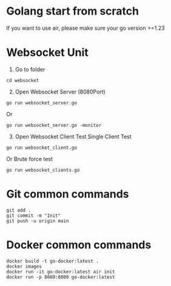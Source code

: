 # Golang start from scratch  

If you want to use air, please make sure your go version >=1.23   

# Websocket Unit

1. Go to folder

```   
cd websocket  
```   
2. Open Websocket Server (8080Port)  
```  
go run websocket_server.go   
```  
Or
``` 
go run websocket_server.go -monitor 
``` 
3. Open Websocket Client Test
Single Client Test 
``` 
go run websocket_client.go  
```   
Or Brute force test   
```   
go run websocket_clients.go   
```   

# Git common commands
``` 
git add .   
git commit -m "Init"   
git push -u origin main   
``` 

# Docker common commands
```   
docker build -t go-docker:latest .   
docker images 
docker run -it go-docker:latest air init  
docker run -p 8080:8080 go-docker:latest   
```   
